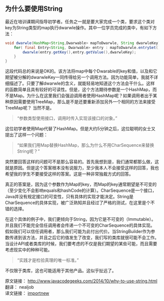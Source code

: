 为什么要使用String
----------

最近在培训课期间指导初学者。任务之一就是要大家完成一个类，要求这个类对key为String类型的map执行dwarwle操作。其中一位学员完成的类中，有如下方法：

```java
void dwarwle(HashMap<String,Dwarwable> mapToDwarwle, String dwarwleKey){
    for( final Entry<String, Dwarwable> entry : mapToDwarwle.entrySet()){
        dwarwle(entry.getKey(),entry.getValue(),dwarwleKey);
    }
}
```

这段代码总的来说是OK的。该方法将map中每个Dwarable的key和值，以及和它期望被分解的dwarwleKey一同传得给另一个调用方法。因为功能简单，我就不详细描述了。只要了解dwarwle的含义，就能轻易地知道这个方法会干什么。这样的函数简单且具有较好的可读性。但是，这个方法期待参数是一个HashMap，而不是Map。为什么在这里我们会强迫调用者使用HashMap呢？如果调用者出于某种原因需要使用TreeMap，那么是不是还要重新添加另外一个相同的方法来接受TreeMap呢？ 当然不是。

> “参数类型使用接口，调用时传入实现该接口的对象。”

这位初学者使用Map代替了HashMap。但是大约5分钟之后，这位聪明的女士又提出了这样一个问题：

>“如果我们用Map替换HashMap，那么为什么不用CharSequence来替换String呢？”

突然要回答这样的问题可不是那么容易的。首先我想到是，我们通常都那么做，这就是原因。但是这个答案根本没有说服力，至少我本人不会接受这样的回答，我也希望我的学生不要接受这样的答案。这是一种非常独裁方式的回答。

真正的答案是，因为这个参数作为Map的key，而Map的key通常期望是不可变的（至少变化不会影响equals和hashCode的计算）。CharSequence是一个接口，Java并没有规定接口的可变性，只有具体的实现才能决定。String是CharSequence的具体实现，被广泛熟知并且经过了严格的测试，在这里是个不错的选择。

在这个具体的例子中，我们更倾向于String，因为它是不可变的（Immutable）。并且我们不能完全信任调用者会传递一个不可变的CharSequence的具体实现。假如我们可以信任调用者，那么我们可能为此付出代价。当StringBuilder作为参数传递到该方法，并且之后它的值发生了改变，我们写的类库就很可能不会工作。当设计API或者类库的时候，我们要考虑的不仅是我们期望的某些可能，而且需要考虑现实中的种种可能。

>“实践才是检验真理的唯一标准。”

不仅限于类库，这也可能适用于其他产品。这似乎扯远了。

原文链接： http://www.javacodegeeks.com/2014/10/why-to-use-string.html  
翻译：  nealjob  
译文链接： [importnew](http://www.importnew.com/13664.html)  